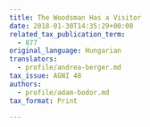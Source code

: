 ```yaml
---
title: The Woodsman Has a Visitor
date: 2018-01-30T14:35:29+00:00
related_tax_publication_term:
  - 877
original_language: Hungarian
translators:
  - profile/andrea-berger.md
tax_issue: AGNI 48
authors:
  - profile/adam-bodor.md
tax_format: Print

---
```


